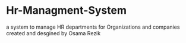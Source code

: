 # Hr-Managment-System
a system to manage HR departments for Organizations and companies
created and desgined by Osama Rezik
